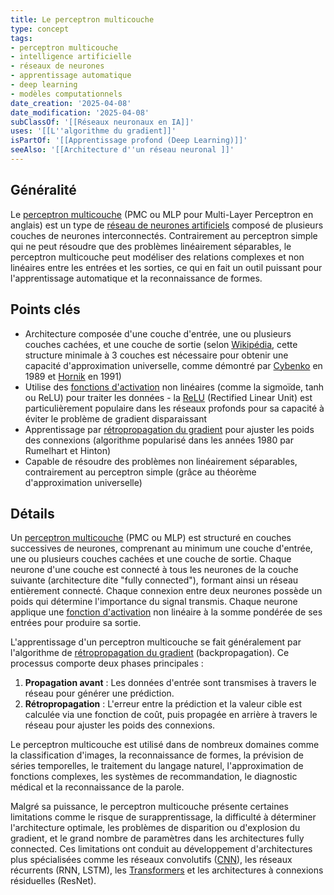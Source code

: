 ```yaml
---
title: Le perceptron multicouche
type: concept
tags:
- perceptron multicouche
- intelligence artificielle
- réseaux de neurones
- apprentissage automatique
- deep learning
- modèles computationnels
date_creation: '2025-04-08'
date_modification: '2025-04-08'
subClassOf: '[[Réseaux neuronaux en IA]]'
uses: '[[L''algorithme du gradient]]'
isPartOf: '[[Apprentissage profond (Deep Learning)]]'
seeAlso: '[[Architecture d''un réseau neuronal ]]'
---
```

## Généralité

Le [perceptron multicouche](https://fr.wikipedia.org/wiki/Perceptron_multicouche) (PMC ou MLP pour Multi-Layer Perceptron en anglais) est un type de [réseau de neurones artificiels](https://fr.wikipedia.org/wiki/R%C3%A9seau_de_neurones_artificiels) composé de plusieurs couches de neurones interconnectés. Contrairement au perceptron simple qui ne peut résoudre que des problèmes linéairement séparables, le perceptron multicouche peut modéliser des relations complexes et non linéaires entre les entrées et les sorties, ce qui en fait un outil puissant pour l'apprentissage automatique et la reconnaissance de formes.

## Points clés

- Architecture composée d'une couche d'entrée, une ou plusieurs couches cachées, et une couche de sortie (selon [Wikipédia](https://fr.wikipedia.org/wiki/R%C3%A9seau_de_neurones_artificiels), cette structure minimale à 3 couches est nécessaire pour obtenir une capacité d'approximation universelle, comme démontré par [Cybenko](https://fr.wikipedia.org/wiki/Th%C3%A9or%C3%A8me_d%27approximation_universelle) en 1989 et [Hornik](https://fr.wikipedia.org/wiki/Kurt_Hornik) en 1991)
- Utilise des [fonctions d'activation](https://fr.wikipedia.org/wiki/Fonction_d%27activation) non linéaires (comme la sigmoïde, tanh ou ReLU) pour traiter les données - la [ReLU](https://fr.wikipedia.org/wiki/Rectified_linear_unit) (Rectified Linear Unit) est particulièrement populaire dans les réseaux profonds pour sa capacité à éviter le problème de gradient disparaissant
- Apprentissage par [rétropropagation du gradient](https://fr.wikipedia.org/wiki/R%C3%A9tropropagation_du_gradient) pour ajuster les poids des connexions (algorithme popularisé dans les années 1980 par Rumelhart et Hinton)
- Capable de résoudre des problèmes non linéairement séparables, contrairement au perceptron simple (grâce au théorème d'approximation universelle)

## Détails

Un [perceptron multicouche](https://fr.wikipedia.org/wiki/R%C3%A9seau_de_neurones_artificiels#Perceptron_multicouche) (PMC ou MLP) est structuré en couches successives de neurones, comprenant au minimum une couche d'entrée, une ou plusieurs couches cachées et une couche de sortie. Chaque neurone d'une couche est connecté à tous les neurones de la couche suivante (architecture dite "fully connected"), formant ainsi un réseau entièrement connecté. Chaque connexion entre deux neurones possède un poids qui détermine l'importance du signal transmis. Chaque neurone applique une [fonction d'activation](https://fr.wikipedia.org/wiki/Fonction_d%27activation) non linéaire à la somme pondérée de ses entrées pour produire sa sortie.

L'apprentissage d'un perceptron multicouche se fait généralement par l'algorithme de [rétropropagation du gradient](https://fr.wikipedia.org/wiki/R%C3%A9tropropagation_du_gradient) (backpropagation). Ce processus comporte deux phases principales :
1. **Propagation avant** : Les données d'entrée sont transmises à travers le réseau pour générer une prédiction.
2. **Rétropropagation** : L'erreur entre la prédiction et la valeur cible est calculée via une fonction de coût, puis propagée en arrière à travers le réseau pour ajuster les poids des connexions.

Le perceptron multicouche est utilisé dans de nombreux domaines comme la classification d'images, la reconnaissance de formes, la prévision de séries temporelles, le traitement du langage naturel, l'approximation de fonctions complexes, les systèmes de recommandation, le diagnostic médical et la reconnaissance de la parole.

Malgré sa puissance, le perceptron multicouche présente certaines limitations comme le risque de surapprentissage, la difficulté à déterminer l'architecture optimale, les problèmes de disparition ou d'explosion du gradient, et le grand nombre de paramètres dans les architectures fully connected. Ces limitations ont conduit au développement d'architectures plus spécialisées comme les réseaux convolutifs ([CNN](https://fr.wikipedia.org/wiki/R%C3%A9seau_neuronal_convolutif)), les réseaux récurrents (RNN, LSTM), les [Transformers](https://fr.wikipedia.org/wiki/Transformer_(machine_learning)) et les architectures à connexions résiduelles (ResNet).
